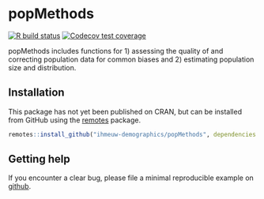 # popMethods

<!-- badges: start -->
[![R build status](https://github.com/ihmeuw-demographics/popMethods/workflows/R-CMD-check/badge.svg)](https://github.com/ihmeuw-demographics/popMethods/actions)
[![Codecov test coverage](https://codecov.io/gh/ihmeuw-demographics/popMethods/branch/master/graph/badge.svg)](https://codecov.io/gh/ihmeuw-demographics/popMethods?branch=master)
<!-- badges: end -->

popMethods includes functions for 1) assessing the quality
of and correcting population data for common biases and 2) estimating population
size and distribution.

## Installation

This package has not yet been published on CRAN, but can be installed from
GitHub using the [remotes](https://remotes.r-lib.org/) package.

```r
remotes::install_github("ihmeuw-demographics/popMethods", dependencies = TRUE)
```

## Getting help

If you encounter a clear bug, please file a minimal reproducible example on [github](https://github.com/ihmeuw-demographics/popMethods/issues).
